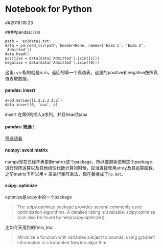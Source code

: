 # Notebook for Python



##2018.08.23

####pandas: isin
```
path = 'ex2data1.txt'
data = pd.read_csv(path, header=None, names=['Exam 1', 'Exam 2', 'Admitted'])
data.head()
positive = data[data['Admitted'].isin([1])]
negative = data[data['Admitted'].isin([0])]
```
这里`isin`指的就是is in，返回的事一个真值表，这里的positive和negative按照真值表取数据。


#### pandas: insert
```
a=pd.Series([1,2,2,3,3,2])
data.insert(0, 'aaa', a)
```

insert 在第0列插入a序列，并且head为aaa

#### pandas: 筛选！
[筛选请看](https://blog.csdn.net/liuweiyuxiang/article/details/78241530)

#### numpy: avoid matrix
numpy现在已经不再更新matrix这个package，所以要避免使用这个package，进行矩阵运算以及其他线性代数计算的时候，应当直接使用array及其运算函数，之前matrix下可以用`＊` 来进行矩阵乘法，现在替换成了`np.dot`。


#### scipy: optimize
optimize是scipy中的一个package
> The scipy.optimize package provides several commonly used optimization algorithms. A detailed listing is available: scipy.optimize (can also be found by help(scipy.optimize)).

比如今天用到的fmin_tnc:
>Minimize a function with variables subject to bounds, using gradient information in a truncated Newton algorithm. 


